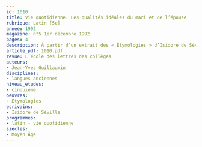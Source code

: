 ```yaml
---
id: 1010
title: Vie quotidienne. Les qualités idéales du mari et de l’épouse 
rubrique: Latin [5e]
annee: 1992
magazine: n°5 1er décembre 1992
pages: 4
description: À partir d’un extrait des « Étymologies » d’Isidore de Séville…
article_pdf: 1010.pdf
revue: L’école des lettres des collèges
auteurs:
- Jean-Yves Guillaumin
disciplines:
- langues anciennes
niveau_etudes:
- cinquième
oeuvres:
- Étymologies
ecrivains:
- Isidore de Séville
programmes:
- latin - vie quotidienne
siecles:
- Moyen Âge
---
```

